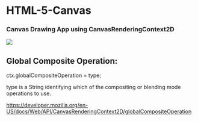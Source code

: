 # HTML-5-Canvas
### Canvas Drawing App using CanvasRenderingContext2D
![](Canvas-GIF.gif)
## Global Composite Operation:

ctx.globalCompositeOperation = type;

type is a String identifying which of the compositing or blending mode operations to use.

https://developer.mozilla.org/en-US/docs/Web/API/CanvasRenderingContext2D/globalCompositeOperation
